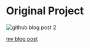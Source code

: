 # Original Project

![github blog post 2](https://user-images.githubusercontent.com/64803272/222930765-dae53a8e-9811-4829-8410-43dfa148ddf1.png)

[my blog post](https://codingwithlucy.hashnode.dev/build-a-shopping-cart-in-nextjs-with-use-shopping-cart-and-stripe)
